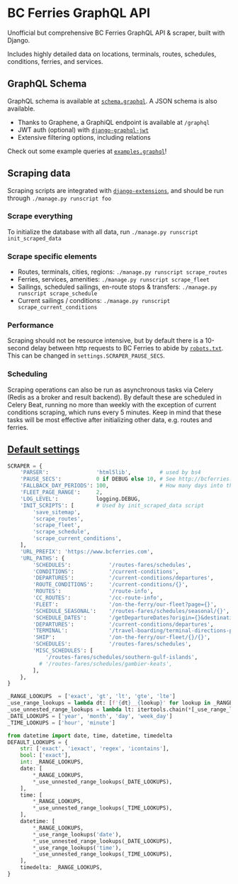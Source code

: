 # BC Ferries GraphQL API
Unofficial but comprehensive BC Ferries GraphQL API &amp; scraper, built with Django.


Includes highly detailed data on locations, terminals, routes, schedules, conditions, ferries, and services.

## GraphQL Schema
GraphQL schema is available at [`schema.graphql`](schema.graphql). A JSON schema is also available.

- Thanks to Graphene, a GraphiQL endpoint is available at `/graphql`
- JWT auth (optional) with [`django-graphql-jwt`](https://django-graphql-jwt.domake.io/)
- Extensive filtering options, including relations

Check out some example queries at [`examples.graphql`](examples.graphql)!

## Scraping data

Scraping scripts are integrated with [`django-extensions`](https://django-extensions.readthedocs.io/),
and should be run through `./manage.py runscript foo`

### Scrape everything
To initialize the database with all data, run `./manage.py runscript init_scraped_data`

### Scrape specific elements
- Routes, terminals, cities, regions: `./manage.py runscript scrape_routes`
- Ferries, services, amenities: `./manage.py runscript scrape_fleet`
- Sailings, scheduled sailings, en-route stops & transfers: `./manage.py runscript scrape_schedule`
- Current sailings / conditions: `./manage.py runscript scrape_current_conditions`

### Performance
Scraping should not be resource intensive, but by default there is a 10-second delay between http requests to BC Ferries to abide by [`robots.txt`](http://bcferries.com/robots.txt).
This can be changed in `settings.SCRAPER_PAUSE_SECS`.

### Scheduling
Scraping operations can also be run as asynchronous tasks via Celery (Redis as a broker and result backend). By default these are scheduled in Celery Beat, running no more than weekly with the exception of current conditions scraping, which runs every 5 minutes. Keep in mind that these tasks will be most effective after initializing other data, e.g. routes and ferries.

## [Default settings](ferries/settings.py)
```python
SCRAPER = {
    'PARSER':               'html5lib',         # used by bs4
    'PAUSE_SECS':           0 if DEBUG else 10, # See http://bcferries.com/robots.txt
    'FALLBACK_DAY_PERIODS': 100,                # How many days into the future to attempt to create schedules for
    'FLEET_PAGE_RANGE':     2,
    'LOG_LEVEL':            logging.DEBUG,
    'INIT_SCRIPTS': [       # Used by init_scraped_data script
        'save_sitemap',
        'scrape_routes',
        'scrape_fleet',
        'scrape_schedule',
        'scrape_current_conditions',
    ],
    'URL_PREFIX': 'https://www.bcferries.com',
    'URL_PATHS': {
        'SCHEDULES':            '/routes-fares/schedules',
        'CONDITIONS':           '/current-conditions',
        'DEPARTURES':           '/current-conditions/departures',
        'ROUTE_CONDITIONS':     '/current-conditions/{}',
        'ROUTES':               '/route-info',
        'CC_ROUTES':            '/cc-route-info',
        'FLEET':                '/on-the-ferry/our-fleet?page={}',
        'SCHEDULE_SEASONAL':    '/routes-fares/schedules/seasonal/{}',
        'SCHEDULE_DATES':       '/getDepartureDates?origin={}&destination={}&selectedMonth={}&selectedYear={}',
        'DEPARTURES':           '/current-conditions/departures',
        'TERMINAL':             '/travel-boarding/terminal-directions-parking-food/{}/{}',
        'SHIP':                 '/on-the-ferry/our-fleet/{}/{}',
        'SCHEDULES':            '/routes-fares/schedules',
        'MISC_SCHEDULES': [
            '/routes-fares/schedules/southern-gulf-islands',
          # '/routes-fares/schedules/gambier-keats',
        ],
    },
}

_RANGE_LOOKUPS  = ['exact', 'gt', 'lt', 'gte', 'lte']
_use_range_lookups = lambda dt: [f'{dt}__{lookup}' for lookup in _RANGE_LOOKUPS]
_use_unnested_range_lookups = lambda lt: itertools.chain(*[_use_range_lookups(lookupType) for lookupType in lt])
_DATE_LOOKUPS = ['year', 'month', 'day', 'week_day']
_TIME_LOOKUPS = ['hour', 'minute']

from datetime import date, time, datetime, timedelta
DEFAULT_LOOKUPS = {
    str: ['exact', 'iexact', 'regex', 'icontains'],
    bool: ['exact'],
    int: _RANGE_LOOKUPS,
    date: [
        *_RANGE_LOOKUPS,
        *_use_unnested_range_lookups(_DATE_LOOKUPS),
    ],
    time: [
        *_RANGE_LOOKUPS,
        *_use_unnested_range_lookups(_TIME_LOOKUPS),
    ],
    datetime: [
        *_RANGE_LOOKUPS,
        *_use_range_lookups('date'),
        *_use_unnested_range_lookups(_DATE_LOOKUPS),
        *_use_range_lookups('time'),
        *_use_unnested_range_lookups(_TIME_LOOKUPS),
    ],
    timedelta: _RANGE_LOOKUPS,
}
```
